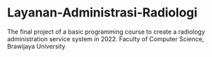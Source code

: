 # Layanan-Administrasi-Radiologi

The final project of a basic programming course to create a radiology administration service system in 2022.
Faculty of Computer Science, Brawijaya University

